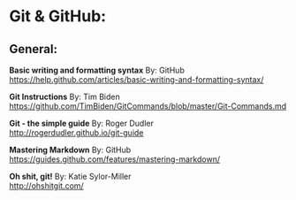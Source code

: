 # Git & GitHub:<br>

## General:<br>

**Basic writing and formatting syntax**
By: GitHub<br>
https://help.github.com/articles/basic-writing-and-formatting-syntax/

**Git Instructions**
By: Tim Biden<br>
https://github.com/TimBiden/GitCommands/blob/master/Git-Commands.md

**Git - the simple guide**
By: Roger Dudler<br>
http://rogerdudler.github.io/git-guide

**Mastering Markdown**
By: GitHub<br>
https://guides.github.com/features/mastering-markdown/

**Oh shit, git!**
By: Katie Sylor-Miller<br>
http://ohshitgit.com/
